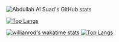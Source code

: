 ![Abdullah Al Suad's GitHub stats](https://github-readme-stats.vercel.app/api?username=abdullahalsuad&show_icons=true&theme=radical)

[![Top Langs](https://github-readme-stats.vercel.app/api/top-langs/?username=abdullahalsuad&layout=compact)](https://github.com/abdullahalsuad/github-readme-stats)

[![willianrod's wakatime stats](https://github-readme-stats.vercel.app/api/wakatime?username=abdullahalsuadd)](https://github.com/abdullahalsuad/github-readme-stats)
[![Top Langs](https://github-readme-stats.vercel.app/api/top-langs/?username=anuraghazra&layout=compact)](https://github.com/anuraghazra/github-readme-stats)




